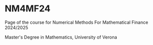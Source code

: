 # NM4MF24
Page of the course for Numerical Methods For Mathematical Finance 2024/2025

Master's Degree in Mathematics, University of Verona 
